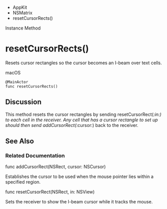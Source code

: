 

- AppKit
- NSMatrix
-  resetCursorRects() 

Instance Method

# resetCursorRects()

Resets cursor rectangles so the cursor becomes an I-beam over text cells.

macOS

``` source
@MainActor
func resetCursorRects()
```

## Discussion

This method resets the cursor rectangles by sending resetCursorRect(_:in:) to each cell in the receiver. Any cell that has a cursor rectangle to set up should then send addCursorRect(_:cursor:) back to the receiver.

## See Also

### Related Documentation

func addCursorRect(NSRect, cursor: NSCursor)

Establishes the cursor to be used when the mouse pointer lies within a specified region.

func resetCursorRect(NSRect, in: NSView)

Sets the receiver to show the I-beam cursor while it tracks the mouse.

